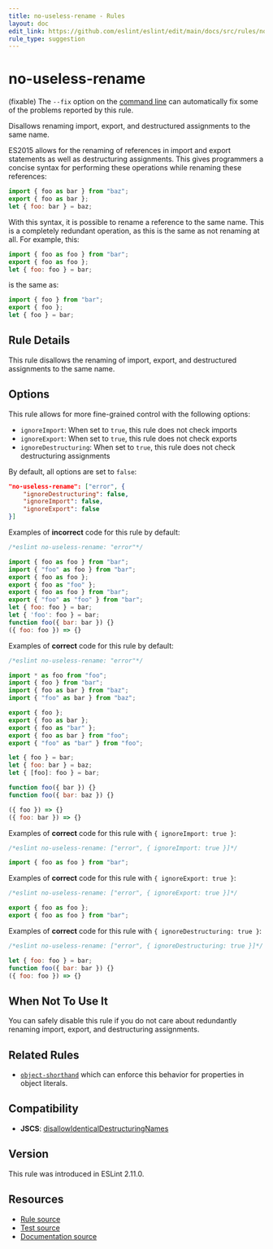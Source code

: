 ```yaml
---
title: no-useless-rename - Rules
layout: doc
edit_link: https://github.com/eslint/eslint/edit/main/docs/src/rules/no-useless-rename.md
rule_type: suggestion
---
```

<!-- Note: No pull requests accepted for this file. See README.md in the root directory for details. -->

# no-useless-rename

(fixable) The `--fix` option on the [command line](../user-guide/command-line-interface#fixing-problems) can automatically fix some of the problems reported by this rule.

Disallows renaming import, export, and destructured assignments to the same name.

ES2015 allows for the renaming of references in import and export statements as well as destructuring assignments. This gives programmers a concise syntax for performing these operations while renaming these references:

```js
import { foo as bar } from "baz";
export { foo as bar };
let { foo: bar } = baz;
```

With this syntax, it is possible to rename a reference to the same name. This is a completely redundant operation, as this is the same as not renaming at all. For example, this:

```js
import { foo as foo } from "bar";
export { foo as foo };
let { foo: foo } = bar;
```

is the same as:

```js
import { foo } from "bar";
export { foo };
let { foo } = bar;
```

## Rule Details

This rule disallows the renaming of import, export, and destructured assignments to the same name.

## Options

This rule allows for more fine-grained control with the following options:

* `ignoreImport`: When set to `true`, this rule does not check imports
* `ignoreExport`: When set to `true`, this rule does not check exports
* `ignoreDestructuring`: When set to `true`, this rule does not check destructuring assignments

By default, all options are set to `false`:

```json
"no-useless-rename": ["error", {
    "ignoreDestructuring": false,
    "ignoreImport": false,
    "ignoreExport": false
}]
```

Examples of **incorrect** code for this rule by default:

```js
/*eslint no-useless-rename: "error"*/

import { foo as foo } from "bar";
import { "foo" as foo } from "bar";
export { foo as foo };
export { foo as "foo" };
export { foo as foo } from "bar";
export { "foo" as "foo" } from "bar";
let { foo: foo } = bar;
let { 'foo': foo } = bar;
function foo({ bar: bar }) {}
({ foo: foo }) => {}
```

Examples of **correct** code for this rule by default:

```js
/*eslint no-useless-rename: "error"*/

import * as foo from "foo";
import { foo } from "bar";
import { foo as bar } from "baz";
import { "foo" as bar } from "baz";

export { foo };
export { foo as bar };
export { foo as "bar" };
export { foo as bar } from "foo";
export { "foo" as "bar" } from "foo";

let { foo } = bar;
let { foo: bar } = baz;
let { [foo]: foo } = bar;

function foo({ bar }) {}
function foo({ bar: baz }) {}

({ foo }) => {}
({ foo: bar }) => {}
```

Examples of **correct** code for this rule with `{ ignoreImport: true }`:

```js
/*eslint no-useless-rename: ["error", { ignoreImport: true }]*/

import { foo as foo } from "bar";
```

Examples of **correct** code for this rule with `{ ignoreExport: true }`:

```js
/*eslint no-useless-rename: ["error", { ignoreExport: true }]*/

export { foo as foo };
export { foo as foo } from "bar";
```

Examples of **correct** code for this rule with `{ ignoreDestructuring: true }`:

```js
/*eslint no-useless-rename: ["error", { ignoreDestructuring: true }]*/

let { foo: foo } = bar;
function foo({ bar: bar }) {}
({ foo: foo }) => {}
```

## When Not To Use It

You can safely disable this rule if you do not care about redundantly renaming import, export, and destructuring assignments.

## Related Rules

* [`object-shorthand`](object-shorthand) which can enforce this behavior for properties in object literals.

## Compatibility

* **JSCS**: [disallowIdenticalDestructuringNames](https://jscs-dev.github.io/rule/disallowIdenticalDestructuringNames)

## Version

This rule was introduced in ESLint 2.11.0.

## Resources

* [Rule source](https://github.com/eslint/eslint/tree/HEAD/lib/rules/no-useless-rename.js)
* [Test source](https://github.com/eslint/eslint/tree/HEAD/tests/lib/rules/no-useless-rename.js)
* [Documentation source](https://github.com/eslint/eslint/tree/HEAD/docs/src/rules/no-useless-rename.md)

